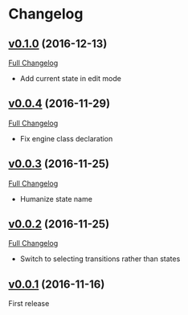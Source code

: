# Changelog

## [v0.1.0](https://github.com/zooppa/administrate-field-state_machine/tree/v0.1.0) (2016-12-13)
[Full Changelog](https://github.com/zooppa/administrate-field-state_machine/compare/v0.0.4...v0.1.0)

* Add current state in edit mode

## [v0.0.4](https://github.com/zooppa/administrate-field-state_machine/tree/v0.0.4) (2016-11-29)
[Full Changelog](https://github.com/zooppa/administrate-field-state_machine/compare/v0.0.3...v0.0.4)

* Fix engine class declaration

## [v0.0.3](https://github.com/zooppa/administrate-field-state_machine/tree/v0.0.3) (2016-11-25)
[Full Changelog](https://github.com/zooppa/administrate-field-state_machine/compare/v0.0.2...v0.0.3)

* Humanize state name

## [v0.0.2](https://github.com/zooppa/administrate-field-state_machine/tree/v0.0.2) (2016-11-25)
[Full Changelog](https://github.com/zooppa/administrate-field-state_machine/compare/v0.0.1...v0.0.2)

* Switch to selecting transitions rather than states

## [v0.0.1](https://github.com/zooppa/administrate-field-state_machine/tree/v0.0.1) (2016-11-16)
First release
